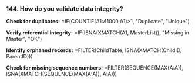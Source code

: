 ### 144. **How do you validate data integrity?**

**Check for duplicates:**
=IF(COUNTIF($A$1:$A$1000,A1)>1, "Duplicate", "Unique")

**Verify referential integrity:**
=IF(ISNA(XMATCH(A1, MasterList)), "Missing in Master", "OK")

**Identify orphaned records:**
=FILTER(ChildTable, ISNA(XMATCH(ChildID, ParentID)))

**Check for missing sequence numbers:**
=FILTER(SEQUENCE(MAX(A:A)), ISNA(XMATCH(SEQUENCE(MAX(A:A)), A:A)))
